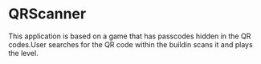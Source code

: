 # QRScanner
This application is based on a game that has passcodes hidden in the QR codes.User searches for the QR code within the buildin scans it and plays the level.
